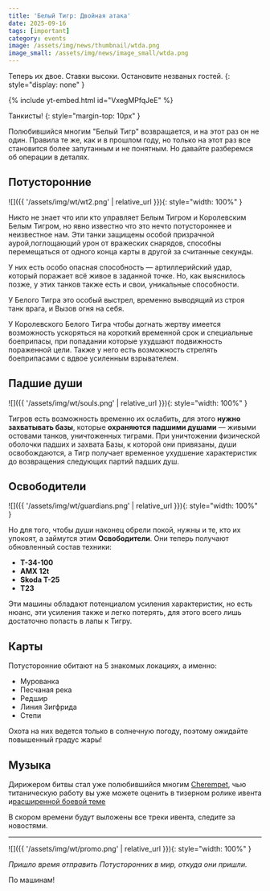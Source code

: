 ```yaml
---
title: 'Белый Тигр: Двойная атака'
date: 2025-09-16
tags: [important]
category: events
image: /assets/img/news/thumbnail/wtda.png
image_small: /assets/img/news/image_small/wtda.png
---
```


Теперь их двое. Ставки высоки. Остановите незваных гостей.
{: style="display: none" }

{% include yt-embed.html id="VxegMPfqJeE" %}

Танкисты!
{: style="margin-top: 10px" }

Полюбившийся многим "Белый Тигр" возвращается, и на этот раз он не один. Правила те же, как и в прошлом году, но только на этот раз все становится более запутанным и не понятным. Но давайте разберемся об операции в деталях.

## Потусторонние

![]({{ '/assets/img/wt/wt2.png' | relative_url }}){: style="width: 100%" }

Никто не знает что или кто управляет Белым Тигром и Королевским Белым Тигром, но явно известно что это нечто потустороннее и неизвестное нам. Эти танки защищены особой призрачной аурой,поглощающий урон от вражеских снарядов, способны перемещаться от одного конца карты в другой за считанные секунды.

У них есть особо опасная способность — артиллерийский удар, который поражает всё живое в заданной точке. Но, как выяснилось позже, у этих танков также есть и свои, уникальные способности. 

У Белого Тигра это особый выстрел, временно выводящий из строя танк врага, и Вызов огня на себя.

У Королевского Белого Тигра чтобы догнать жертву имеется возможность ускоряться на короткий временной срок и специальные боеприпасы, при попадании которые ухудшают подвижность пораженной цели. Также у него есть возможность стрелять боеприпасами с вдвое усиленным взрывателем.

## Падшие души

![]({{ '/assets/img/wt/souls.png' | relative_url }}){: style="width: 100%" }

Тигров есть возможность временно их ослабить, для этого **нужно захватывать базы**, которые **охраняются падшими душами** — живыми остовами танков, уничтоженных тиграми. При уничтожении физической оболочки падших и захвата Базы, к которой они привязаны, души освобождаются, а Тигр получает временное ухудшение характеристик до возвращения следующих партий падших душ.

## Освободители

![]({{ '/assets/img/wt/guardians.png' | relative_url }}){: style="width: 100%" }

Но для того, чтобы души наконец обрели покой, нужны и те, кто их упокоят, а займутся этим **Освободители**. Они теперь получают обновленный состав техники: 
- **Т-34-100**
- **AMX 12t**
- **Skoda T-25**
- **Т23**

Эти машины обладают потенциалом усиления характеристик, но есть нюанс, эти усиления также и легко потерять, для этого всего лишь достаточно попасть в лапы к Тигру.

## Карты

Потусторонние обитают на 5 знакомых локациях, а именно:

- Мурованка
- Песчаная река
- Редшир
- Линия Зигфрида
- Степи

Охота на них ведется только в солнечную погоду, поэтому ожидайте повышенный градус жары!

## Музыка

Дирижером битвы стал уже полюбившийся многим [Cherempet](https://www.youtube.com/@cherempett), чью титаническую работу вы уже можете оценить в тизерном ролике ивента и[расширенной боевой теме](https://www.youtube.com/watch?v=0IwgdFjdS9E)

В скором времени будут выложены все треки ивента, следите за новостями.

---

![]({{ '/assets/img/wt/promo.png' | relative_url }}){: style="width: 100%" }

*Пришло время отправить Потусторонних в мир, откуда они пришли.*

По машинам!